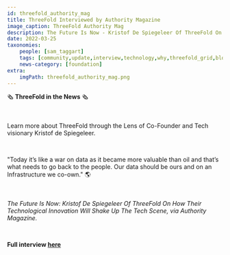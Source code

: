 ```yaml
---
id: threefold_authority_mag
title: ThreeFold Interviewed by Authority Magazine
image_caption: ThreeFold Authority Mag
description: The Future Is Now - Kristof De Spiegeleer Of ThreeFold On How Their Technological Innovation Will Shake Up The Tech Scene, via Authority Magazine
date: 2022-03-25
taxonomies:
    people: [sam_taggart]
    tags: [community,update,interview,technology,why,threefold_grid,blockchain]
    news-category: [foundation]
extra:
    imgPath: threefold_authority_mag.png
---
```


🗞 **ThreeFold in the News** 🗞

<br/>

Learn more about ThreeFold through the Lens of Co-Founder and Tech visionary Kristof de Spiegeleer. 

<br/>

"Today it’s like a war on data as it became more valuable than oil and that’s what needs to go back to the people. Our data should be ours and on an Infrastructure we co-own." 🌎

<br/>

*The Future Is Now: Kristof De Spiegeleer Of ThreeFold On How Their Technological Innovation Will Shake Up The Tech Scene, via Authority Magazine.*

<br/>

**Full interview [here](https://medium.com/authority-magazine/the-future-is-now-kristoff-de-spiegeleer-of-threefold-on-how-their-technological-innovation-will-7acc0e51c365)**